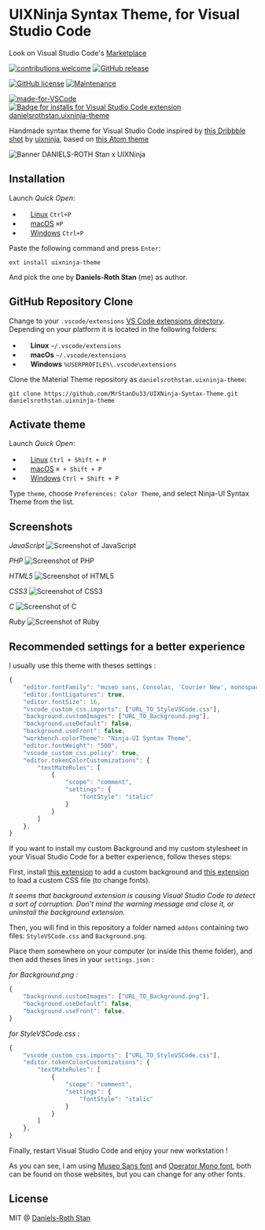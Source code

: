 # UIXNinja Syntax Theme, for Visual Studio Code

Look on Visual Studio Code's [Marketplace](https://marketplace.visualstudio.com/items?itemName=danielsrothstan.uixninja-theme)

[![contributions welcome](https://img.shields.io/badge/contributions-welcome-brightgreen.png?style=flat)](https://github.com/MrStanDu33/UIXNinja-Syntax-Theme/issues)
[![GitHub release](https://img.shields.io/github/release/MrStanDu33/UIXNinja-Syntax-Theme.png)](https://GitHub.com/MrStanDu33/UIXNinja-Syntax-Theme/releases/)

[![GitHub license](https://img.shields.io/github/license/MrStanDu33/UIXNinja-Syntax-Theme.png)](https://github.com/MrStanDu33/UIXNinja-Syntax-Theme/blob/master/LICENSE)
[![Maintenance](https://img.shields.io/badge/Maintained%3F-yes-green.png)](https://github.com/MrStanDu33/UIXNinja-Syntax-Theme/graphs/commit-activity)

[![made-for-VSCode](https://img.shields.io/badge/Made%20for-VSCode-1f425f.png)](https://code.visualstudio.com/)
[![Badge for installs for Visual Studio Code extension danielsrothstan.uixninja-theme](https://vsmarketplacebadge.apphb.com/installs/danielsrothstan.uixninja-theme.png)](https://marketplace.visualstudio.com/items?itemName=danielsrothstan.uixninja-theme)

Handmade syntax theme for Visual Studio Code inspired by
[this Dribbble shot](https://dribbble.com/shots/2932388-code-editor-redesign)
by
[uixninja](https://dribbble.com/uixninja),
based on
[this Atom theme](https://github.com/licatajustin/ninja-ui-syntax)

![Banner DANIELS-ROTH Stan x UIXNinja](https://raw.githubusercontent.com/MrStanDu33/UIXNinja-Syntax-Theme/master/assets/banner.png)

## Installation

Launch *Quick Open*:
-   <img src="https://www.kernel.org/theme/images/logos/favicon.png" width=16 height=16/> <a href="https://code.visualstudio.com/shortcuts/keyboard-shortcuts-linux.pdf">Linux</a> `Ctrl+P`
-   <img src="https://developer.apple.com/favicon.ico" width=16 height=16/> <a href="https://code.visualstudio.com/shortcuts/keyboard-shortcuts-macos.pdf">macOS</a> `⌘P`
-   <img src="https://www.microsoft.com/favicon.ico" width=16 height=16/> <a href="https://code.visualstudio.com/shortcuts/keyboard-shortcuts-windows.pdf">Windows</a> `Ctrl+P`

Paste the following command and press `Enter`:

```shell
ext install uixninja-theme
```

And pick the one by **Daniels-Roth Stan** (me) as author.

## GitHub Repository Clone

Change to your `.vscode/extensions` [VS Code extensions directory](https://code.visualstudio.com/docs/extensions/install-extension#_side-loading).
Depending on your platform it is located in the following folders:

-   <img src="https://www.kernel.org/theme/images/logos/favicon.png" width=16 height=16/> **Linux** `~/.vscode/extensions`
-   <img src="https://developer.apple.com/favicon.ico" width=16 height=16/> **macOs** `~/.vscode/extensions`
-   <img src="https://www.microsoft.com/favicon.ico" width=16 height=16/> **Windows** `%USERPROFILE%\.vscode\extensions`

Clone the Material Theme repository as `danielsrothstan.uixninja-theme`:

```shell
git clone https://github.com/MrStanDu33/UIXNinja-Syntax-Theme.git danielsrothstan.uixninja-theme
```

## Activate theme

Launch *Quick Open*:

-   <img src="https://www.kernel.org/theme/images/logos/favicon.png" width=16 height=16/> <a href="https://code.visualstudio.com/shortcuts/keyboard-shortcuts-linux.pdf">Linux</a> `Ctrl + Shift + P`
-   <img src="https://developer.apple.com/favicon.ico" width=16 height=16/> <a href="https://code.visualstudio.com/shortcuts/keyboard-shortcuts-macos.pdf">macOS</a> `⌘ + Shift + P`
-   <img src="https://www.microsoft.com/favicon.ico" width=16 height=16/> <a href="https://code.visualstudio.com/shortcuts/keyboard-shortcuts-windows.pdf">Windows</a> `Ctrl + Shift + P`

Type `theme`, choose `Preferences: Color Theme`, and select Ninja-UI Syntax Theme from the list.

## Screenshots

*JavaScript*
![Screenshot of JavaScript](https://raw.githubusercontent.com/MrStanDu33/UIXNinja-Syntax-Theme/master/assets/vue.js.png)

*PHP*
![Screenshot of PHP](https://raw.githubusercontent.com/MrStanDu33/UIXNinja-Syntax-Theme/master/assets/laravel.php.png)

*HTML5*
![Screenshot of HTML5](https://raw.githubusercontent.com/MrStanDu33/UIXNinja-Syntax-Theme/master/assets/angular.js.html.png)

*CSS3*
![Screenshot of CSS3](https://raw.githubusercontent.com/MrStanDu33/UIXNinja-Syntax-Theme/master/assets/font-awesome.css.png)

*C*
![Screenshot of C](https://raw.githubusercontent.com/MrStanDu33/UIXNinja-Syntax-Theme/master/assets/git.c.png)

*Ruby*
![Screenshot of Ruby](https://raw.githubusercontent.com/MrStanDu33/UIXNinja-Syntax-Theme/master/assets/ruby.rb.png)

## Recommended settings for a better experience

I usually use this theme with theses settings :
```js
{
    "editor.fontFamily": "museo sans, Consolas, 'Courier New', monospace",
    "editor.fontLigatures": true,
    "editor.fontSize": 16,
    "vscode_custom_css.imports": ["URL_TO_StyleVSCode.css"],
    "background.customImages": ["URL_TO_Background.png"],
    "background.useDefault": false,
    "background.useFront": false,
    "workbench.colorTheme": "Ninja-UI Syntax Theme",
    "editor.fontWeight": "500",
    "vscode_custom_css.policy": true,
    "editor.tokenColorCustomizations": {
        "textMateRules": [
            {
                "scope": "comment",
                "settings": {
                    "fontStyle": "italic"
                }
            }
        ]
    },
}
```

If you want to install my custom Background and my custom stylesheet in your Visual Studio Code for a better experience, follow theses steps:

First, install [this extension](https://marketplace.visualstudio.com/items?itemName=shalldie.background) to add a custom background and [this extension](https://marketplace.visualstudio.com/items?itemName=be5invis.vscode-custom-css) to load a custom CSS file (to change fonts).

*It seems that background extension is causing Visual Studio Code to detect a sort of corruption. Don't mind the warning message and close it, or uninstall the background extension.*

Then, you will find in this repository a folder named `addons` containing two files: `StyleVSCode.css` and `Background.png`.

Place them somewhere on your computer (or inside this theme folder), and then add theses lines in your `settings.json` :

*for Background.png :*
```js
{
    "background.customImages": ["URL_TO_Background.png"],
    "background.useDefault": false,
    "background.useFront": false,
}
```

*for StyleVSCode.css :*
```js
{
    "vscode_custom_css.imports": ["URL_TO_StyleVSCode.css"],
    "editor.tokenColorCustomizations": {
        "textMateRules": [
            {
                "scope": "comment",
                "settings": {
                    "fontStyle": "italic"
                }
            }
        ]
    },
}
```

Finally, restart Visual Studio Code and enjoy your new workstation !

As you can see, I am using [Museo Sans font](https://www.dafontfree.net/freefonts-museo-sans-f95072.htm) and [Operator Mono font](https://www.typography.com/fonts/operator/styles/), both can be found on those websites, but you can change for any other fonts.

## License

MIT @ [Daniels-Roth Stan](https://daniels-roth-stan.fr)
